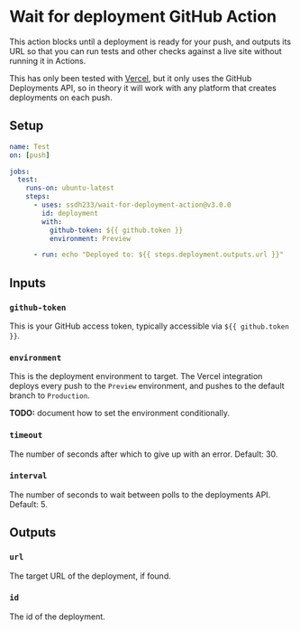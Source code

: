 # Wait for deployment GitHub Action

This action blocks until a deployment is ready for your push, and outputs its
URL so that you can run tests and other checks against a live site without
running it in Actions.

This has only been tested with [Vercel](https://vercel.com), but it only uses
the GitHub Deployments API, so in theory it will work with any platform that
creates deployments on each push.

## Setup

```yml
name: Test
on: [push]

jobs:
  test:
    runs-on: ubuntu-latest
    steps:
      - uses: ssdh233/wait-for-deployment-action@v3.0.0
        id: deployment
        with:
          github-token: ${{ github.token }}
          environment: Preview

      - run: echo "Deployed to: ${{ steps.deployment.outputs.url }}"
```

## Inputs

### `github-token`
This is your GitHub access token, typically accessible via `${{ github.token }}`.

### `environment`
This is the deployment environment to target. The Vercel integration deploys
every push to the `Preview` environment, and pushes to the default branch to
`Production`.

**TODO:** document how to set the environment conditionally.

### `timeout`
The number of seconds after which to give up with an error. Default: 30.

### `interval`
The number of seconds to wait between polls to the deployments API. Default: 5.

## Outputs

### `url`
The target URL of the deployment, if found.

### `id`
The id of the deployment.
